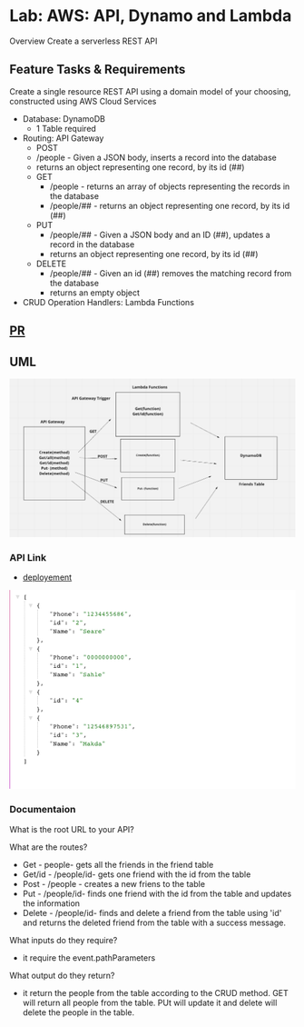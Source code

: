 # Lab: AWS: API, Dynamo and Lambda

Overview
Create a serverless REST API

## Feature Tasks & Requirements

Create a single resource REST API using a domain model of your choosing, constructed using AWS Cloud Services

- Database: DynamoDB
  - 1 Table required
- Routing: API Gateway
  - POST
  - /people - Given a JSON body, inserts a record into the database
  - returns an object representing one record, by its id (##)
  - GET
    - /people - returns an array of objects representing the records in the database
    - /people/## - returns an object representing one record, by its id (##)
  - PUT
    - /people/## - Given a JSON body and an ID (##), updates a record in the database
    - returns an object representing one record, by its id (##)
  - DELETE
    - /people/## - Given an id (##) removes the matching record from the database
    - returns an empty object
- CRUD Operation Handlers: Lambda Functions



## [PR](https://github.com/SarahTek/serverless-api/pull/3)
## UML

![UML](dynamo.png)

### API Link
- [deployement](https://s8v5zr44ke.execute-api.us-east-1.amazonaws.com/deploy/people)

![Table](dynaTable.png)
### Documentaion

What is the root URL to your API?


What are the routes?

- Get - people- gets all the friends in the friend table
- Get/id - /people/id- gets one friend with the id from the table
- Post - /people - creates a new friens to the table
- Put - /people/id- finds one friend with the id from the table and updates the information
- Delete - /people/id- finds and delete a friend from the table using 'id' and returns the deleted friend from the table with a success message.

What inputs do they require?

- it require the event.pathParameters

What output do they return?

- it return the people from the table according to the CRUD method. GET will return all people from the table. PUt will update it and delete will delete the people in the table.
